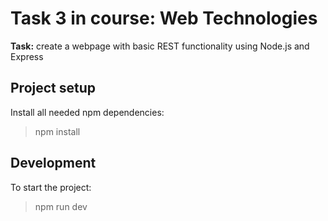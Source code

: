# Task 3 in course: Web Technologies

**Task:** create a webpage with basic REST functionality using Node.js and Express


## Project setup

Install all needed npm dependencies:
>npm install

## Development

To start the project:
>npm run dev
